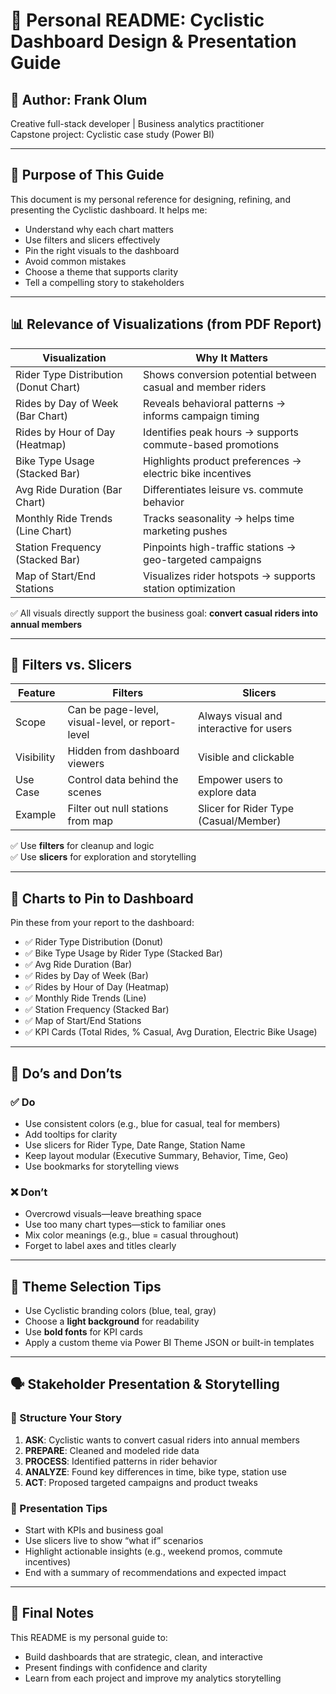 # 📘 Personal README: Cyclistic Dashboard Design & Presentation Guide

## 👤 Author: Frank Olum  

Creative full-stack developer | Business analytics practitioner  
Capstone project: Cyclistic case study (Power BI)

---

## 🎯 Purpose of This Guide

This document is my personal reference for designing, refining, and presenting the Cyclistic dashboard. It helps me:

- Understand why each chart matters
- Use filters and slicers effectively
- Pin the right visuals to the dashboard
- Avoid common mistakes
- Choose a theme that supports clarity
- Tell a compelling story to stakeholders

---

## 📊 Relevance of Visualizations (from PDF Report)

| Visualization                          | Why It Matters                                                   |
|----------------------------------------|------------------------------------------------------------------|
| Rider Type Distribution (Donut Chart)  | Shows conversion potential between casual and member riders     |
| Rides by Day of Week (Bar Chart)       | Reveals behavioral patterns → informs campaign timing           |
| Rides by Hour of Day (Heatmap)         | Identifies peak hours → supports commute-based promotions       |
| Bike Type Usage (Stacked Bar)          | Highlights product preferences → electric bike incentives       |
| Avg Ride Duration (Bar Chart)          | Differentiates leisure vs. commute behavior                     |
| Monthly Ride Trends (Line Chart)       | Tracks seasonality → helps time marketing pushes                |
| Station Frequency (Stacked Bar)        | Pinpoints high-traffic stations → geo-targeted campaigns        |
| Map of Start/End Stations              | Visualizes rider hotspots → supports station optimization       |

✅ All visuals directly support the business goal: **convert casual riders into annual members**

---

## 🧮 Filters vs. Slicers

| Feature   | Filters                                  | Slicers                                  |
|-----------|------------------------------------------|------------------------------------------|
| Scope     | Can be page-level, visual-level, or report-level | Always visual and interactive for users |
| Visibility| Hidden from dashboard viewers            | Visible and clickable                    |
| Use Case  | Control data behind the scenes           | Empower users to explore data            |
| Example   | Filter out null stations from map        | Slicer for Rider Type (Casual/Member)    |

✅ Use **filters** for cleanup and logic  
✅ Use **slicers** for exploration and storytelling

---

## 📌 Charts to Pin to Dashboard

Pin these from your report to the dashboard:

- ✅ Rider Type Distribution (Donut)
- ✅ Bike Type Usage by Rider Type (Stacked Bar)
- ✅ Avg Ride Duration (Bar)
- ✅ Rides by Day of Week (Bar)
- ✅ Rides by Hour of Day (Heatmap)
- ✅ Monthly Ride Trends (Line)
- ✅ Station Frequency (Stacked Bar)
- ✅ Map of Start/End Stations
- ✅ KPI Cards (Total Rides, % Casual, Avg Duration, Electric Bike Usage)

---

## 🚫 Do’s and Don’ts

### ✅ Do

- Use consistent colors (e.g., blue for casual, teal for members)
- Add tooltips for clarity
- Use slicers for Rider Type, Date Range, Station Name
- Keep layout modular (Executive Summary, Behavior, Time, Geo)
- Use bookmarks for storytelling views

### ❌ Don’t

- Overcrowd visuals—leave breathing space
- Use too many chart types—stick to familiar ones
- Mix color meanings (e.g., blue = casual throughout)
- Forget to label axes and titles clearly

---

## 🎨 Theme Selection Tips

- Use Cyclistic branding colors (blue, teal, gray)
- Choose a **light background** for readability
- Use **bold fonts** for KPI cards
- Apply a custom theme via Power BI Theme JSON or built-in templates

---

## 🗣️ Stakeholder Presentation & Storytelling

### 🔹 Structure Your Story

1. **ASK**: Cyclistic wants to convert casual riders into annual members
2. **PREPARE**: Cleaned and modeled ride data
3. **PROCESS**: Identified patterns in rider behavior
4. **ANALYZE**: Found key differences in time, bike type, station use
5. **ACT**: Proposed targeted campaigns and product tweaks

### 🔹 Presentation Tips

- Start with KPIs and business goal
- Use slicers live to show “what if” scenarios
- Highlight actionable insights (e.g., weekend promos, commute incentives)
- End with a summary of recommendations and expected impact

---

## 🧠 Final Notes

This README is my personal guide to:

- Build dashboards that are strategic, clean, and interactive
- Present findings with confidence and clarity
- Learn from each project and improve my analytics storytelling
